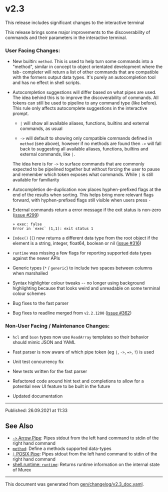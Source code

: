 # v2.3

This release includes significant changes to the interactive terminal

This release brings some major improvements to the discoverability of commands
and their parameters in the interactive terminal.

### User Facing Changes:

* New builtin: `method`. This is used to help turn some commands into a
  "method", similar in concept to object orientated development where the tab-
  completer will return a list of other commands that are compatible with the
  formers output data types. It's purely an autocompletion tool and has no
  effect in shell scripts.

* Autocompletion suggestions will differ based on what pipes are used. The idea
  behind this is to improve the discoverability of commands. All tokens can
  still be used to pipeline to any command type (like before). This rule only
  affects autocomplete suggestions in the interactive prompt.

  - `|` will show all available aliases, functions, builtins and external
    commands, as usual

  - `->` will default to showing only compatible commands defined in `method`
    (see above), however if no methods are found then `->` will fall back to
    suggesting all available aliases, functions, builtins and external commands,
    like `|`.
    
  The idea here is for `->` to surface commands that are commonly
  expected to be pipelined together but without forcing the user to pause and
  remember which token exposes what commands. While `|` is still available for
  familiarity

* Autocompletion de-duplication now places hyphen-prefixed flags at the end of
  the results when sorting. This helps bring more relevant flags forward, with
  hyphen-prefixed flags still visible when users press `-`

* External commands return a error message if the exit status is non-zero
  ([issue #299](https://github.com/lmorg/murex/issues/299))
  ```
  » exec: false
  Error in `exec` (1,1): exit status 1
  ```

* `Index()` (`[`) now returns a different data type from the root object if the
  element is a string, integer, float64, boolean or nil ([issue #316](https://github.com/lmorg/murex/issues/316))

* `runtime` was missing a few flags for reporting supported data types against
  the newer APIs

* Generic types (`*` / `generic`) to include two spaces between columns when
  marshalled

* Syntax highlighter colour tweaks -- no longer using background highlighting
  because that looks weird and unreadable on some terminal colour schemes

* Bug fixes to the fast parser

* Bug fixes to readline merged from `v2.2.1200` ([issue #362](https://github.com/lmorg/murex/issues/362))

### Non-User Facing / Maintenance Changes:

* `hcl` and `bson` types now use `ReadArray` templates so their behavior should
  mimic JSON and YAML

* Fast parser is now aware of which pipe token (eg `|`, `->`, `=>`, `?`) is used

* Unit test concurrency fix

* New tests written for the fast parser

* Refactored code around hint text and completions to allow for a potential new
  UI feature to be built in the future

* Updated documentation

<hr>

Published: 26.09.2021 at 11:33

## See Also

* [`->` Arrow Pipe](../parser/pipe-arrow.md):
  Pipes stdout from the left hand command to stdin of the right hand command
* [`method`](../commands/method.md):
  Define a methods supported data-types
* [`|` POSIX Pipe](../parser/pipe-posix.md):
  Pipes stdout from the left hand command to stdin of the right hand command
* [shell.runtime: `runtime`](../commands/runtime.md):
  Returns runtime information on the internal state of Murex

<hr/>

This document was generated from [gen/changelog/v2.3_doc.yaml](https://github.com/lmorg/murex/blob/master/gen/changelog/v2.3_doc.yaml).